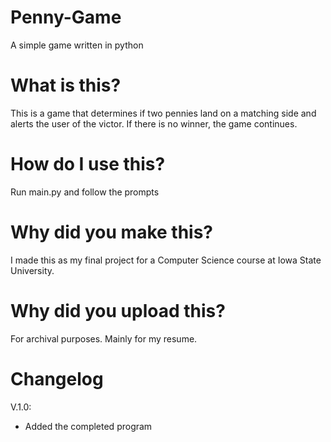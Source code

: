 # Penny-Game
A simple game written in python

# What is this?
This is a game that determines if two pennies land on a matching side and alerts the user of the victor. If there is no winner, the game continues.

# How do I use this?
Run main.py and follow the prompts

# Why did you make this?
I made this as my final project for a Computer Science course at Iowa State University.

# Why did you upload this?
For archival purposes. Mainly for my resume.

# Changelog
V.1.0:
- Added the completed program

